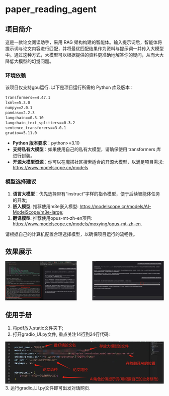 # paper_reading_agent
## 项目简介
这是一款论文阅读助手，采用 RAG 架构构建的智能体。输入提示词后，智能体将提示词与论文内容进行匹配，并将最优匹配结果作为资料与提示词一并传入大模型中。通过这种方式，大模型可以根据提供的资料更准确地解答你的疑问，从而大大降低大模型的幻觉问题。

### 环境依赖
该项目仅支持gpu运行. 以下是项目运行所需的 Python 库及版本：
```
transformers==4.47.1
lxml==5.3.0
numpy==2.0.1
pandas==2.2.3
langchain==0.3.10
langchain_text_splitters==0.3.2
sentence_transforers==3.0.1
gradio==5.11.0
```
- **Python 版本要求**：python>=3.10
- **支持私有大模型**：如果使用自己的私有大模型，请确保使用 transformers 库进行封装。
- **开源大模型资源**：你可以在魔搭社区搜索适合的开源大模型，以满足项目需求: https://www.modelscope.cn/models

### 模型选择建议
1. **语言大模型**：优先选择带有“instruct”字样的指令模型，便于后续智能体任务的开发;
2. **嵌入模型**: 推荐使用m3e嵌入模型: https://modelscope.cn/models/AI-ModelScope/m3e-large;
3. **翻译模型**: 推荐使用opus-mt-zh-en项目: https://www.modelscope.cn/models/moxying/opus-mt-zh-en.

请根据自己的计算机配置合理选择模型，以确保项目运行的流畅性。

## 效果展示
<div style="display: flex; justify-content: space-between;", align=center>
    <img src="/figure/2.jpg" alt="Image 1" style="width: 45%;"/>
    <img src="/figure/1.jpg" alt="Image 2" style="width: 45%;"/>
</div>

## 使用手册
1. 将pdf放入static文件夹下;
2. 打开gradio_UI.py文件, 重点关注14行到24行代码:
<div align=center>
<img src="/figure/3.png" />
</div>
3. 运行gradio_UI.py文件即可出发对话网页. 

